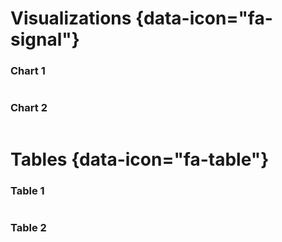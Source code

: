 Visualizations {data-icon="fa-signal"}
===================================== 
    
### Chart 1
    
```{r}
```
    
### Chart 2

```{r}
```
   
Tables {data-icon="fa-table"}
=====================================     

### Table 1
    
```{r}
```
    
### Table 2

```{r}
```
